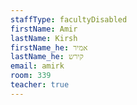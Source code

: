```yaml
---
staffType: facultyDisabled
firstName: Amir
lastName: Kirsh
firstName_he: אמיר
lastName_he: קירש
email: amirk
room: 339
teacher: true
---
```

